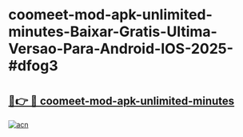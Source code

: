 # coomeet-mod-apk-unlimited-minutes-Baixar-Gratis-Ultima-Versao-Para-Android-IOS-2025-#dfog3

# <h2><a href="https://ainizakaria.my?title=coomeet-mod-apk-unlimited-minutes&ref=25M">🔗👉 🔴 coomeet-mod-apk-unlimited-minutes</a></h2>

[![acn](https://github.com/user-attachments/assets/0f9c940e-d8b0-45ae-aac7-cd30a18b3e1c)](https://ainizakaria.my?title=coomeet-mod-apk-unlimited-minutes&ref=25M)

